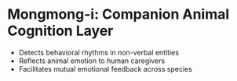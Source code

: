 # Mongmong-i: Companion Animal Cognition Layer

- Detects behavioral rhythms in non-verbal entities
- Reflects animal emotion to human caregivers
- Facilitates mutual emotional feedback across species
